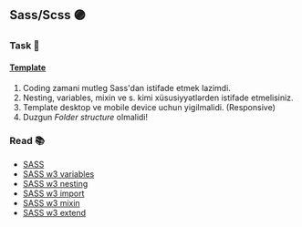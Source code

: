 ## Sass/Scss 🟣

### Task :dart:

#### [Template](https://www.figma.com/file/eSPjg8zEQyfjMIiBBhpRVL/Publist---Free-Figma-Consulting-One-Page-Template-(Community)?node-id=964%3A5456)

1. Coding zamani mutleg Sass'dan istifade etmek lazimdi.
2. Nesting, variables, mixin ve s. kimi xüsusiyyətlərden istifade etmelisiniz.
3. Template desktop ve mobile device uchun yigilmalidi. (Responsive)
4. Duzgun *Folder structure* olmalidi!

### Read 📚 

* [SASS](https://sass-lang.com/guide)
* [SASS w3 variables](https://www.w3schools.com/sass/sass_variables.asp)
* [SASS w3 nesting](https://www.w3schools.com/sass/sass_nesting.asp)
* [SASS w3 import](https://www.w3schools.com/sass/sass_import.asp)
* [SASS w3 mixin](https://www.w3schools.com/sass/sass_mixin_include.asp)
* [SASS w3 extend](https://www.w3schools.com/sass/sass_extend.asp)


